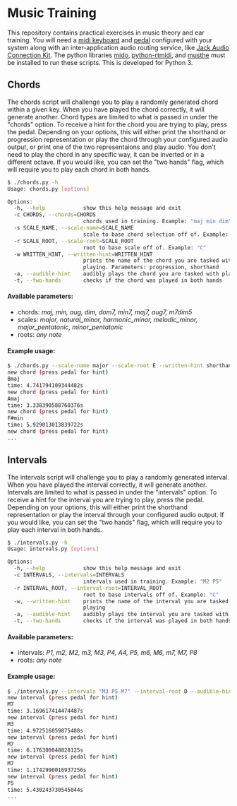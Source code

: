 # Music Training

This repository contains practical exercises in music theory and ear training. You will need a [midi keyboard](http://m-audio.com/products/view/keystation-49) and [pedal](http://m-audio.com/products/view/sp-2) configured with your system along with an inter-application audio routing service, like [Jack Audio Connection Kit](http://jackaudio.org/). The python libraries [mido](https://github.com/olemb/mido), [python-rtmidi](https://pypi.org/project/python-rtmidi/), and [musthe](https://github.com/gciruelos/musthe) must be installed to run these scripts. This is developed for Python 3.

## Chords
The chords script will challenge you to play a randomly generated chord
within a given key. When you have played the chord correctly, it will generate another. Chord types are limited to what is passed in under the "chords" option.
To receive a hint for the chord you are trying to play, press the pedal. Depending on your options, this will either print the shorthand or progression representation or play the chord through your configured audio output, or print one of the two representaions and play audio. You don't need to play the chord in any specific way, it can be inverted or in a different octave. If you would like, you can set the "two hands" flag, which will require you to play each chord in both hands.
```sh
$ ./chords.py -h
Usage: chords.py [options]

Options:
  -h, --help            show this help message and exit
  -c CHORDS, --chords=CHORDS
                        chords used in training. Example: "maj min dim"
  -s SCALE_NAME, --scale-name=SCALE_NAME
                        scale to base chord selection off of. Example: "major"
  -r SCALE_ROOT, --scale-root=SCALE_ROOT
                        root to base scale off of. Example: "C"
  -w WRITTEN_HINT, --written-hint=WRITTEN_HINT
                        prints the name of the chord you are tasked with
                        playing. Parameters: progression, shorthand
  -a, --audible-hint    audibly plays the chord you are tasked with playing
  -t, --two-hands       checks if the chord was played in both hands
```

#### Available parameters:
- chords: *maj, min, aug, dim, dom7, min7, maj7, aug7, m7dim5*
- scales: *major, natural_minor, harmonic_minor, melodic_minor, major_pentatonic, minor_pentatonic*
- roots: *any note*

#### Example usage:
```sh
$ ./chords.py --scale-name major --scale-root E --written-hint shorthand --audible-hint --two-hands --chords "maj min"
new chord (press pedal for hint)
Bmaj
time: 4.741794109344482s
new chord (press pedal for hint)
Amaj
time: 3.338390588760376s
new chord (press pedal for hint)
F#min
time: 5.929013013839722s
new chord (press pedal for hint)
...
```
## Intervals
The intervals script will challenge you to play a randomly generated interval. When you have played the interval correctly, it will generate another. Intervals are limited to what is passed in under the "intervals" option. To receive a hint for the interval you are trying to play, press the pedal. Depending on your options, this will either print the shorthand representation or play the interval through your configured audio output. If you would like, you can set the "two hands" flag, which will require you to play each interval in both hands.
```sh
$ ./intervals.py -h
Usage: intervals.py [options]

Options:
  -h, --help            show this help message and exit
  -c INTERVALS, --intervals=INTERVALS
                        intervals used in training. Example: "M2 P5"
  -r INTERVAL_ROOT, --interval-root=INTERVAL_ROOT
                        root to base intervals off of. Example: "C"
  -w, --written-hint    prints the name of the interval you are tasked with
                        playing
  -a, --audible-hint    audibly plays the interval you are tasked with playing
  -t, --two-hands       checks if the interval was played in both hands

```
#### Available parameters:
- intervals: *P1, m2, M2, m3, M3, P4, A4, P5, m6, M6, m7, M7, P8*
- roots: *any note*

#### Example usage:
```sh
$ ./intervals.py --intervals "M3 P5 M7" --interval-root D --audible-hint --written-hint --two-hands
new interval (press pedal for hint)
M7
time: 3.169617414474487s
new interval (press pedal for hint)
M3
time: 4.972516059875488s
new interval (press pedal for hint)
M7
time: 6.176300048828125s
new interval (press pedal for hint)
M7
time: 1.1742990016937256s
new interval (press pedal for hint)
P5
time: 5.430243730545044s
...
```
